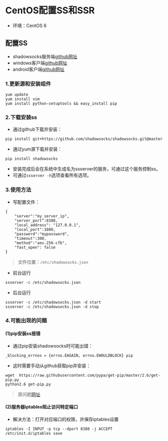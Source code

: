 # CentOS配置SS和SSR
- 环境：CentOS 6

## 配置SS
- shadowsocks服务端[github网址](https://github.com/shadowsocks/shadowsocks/tree/master)
- windows客户端[github网址](https://github.com/shadowsocks/shadowsocks-windows)
- android客户端[github网址](https://github.com/shadowsocks/shadowsocks-android)

### 1.更新源和安装组件
```
yum update
yum install vim
yum install python-setuptools && easy_install pip
```

### 2.下载安装ss
- 通过github下载并安装：

```
pip install git+https://github.com/shadowsocks/shadowsocks.git@master
```

- 通过yum源下载并安装：

```
pip install shadowsocks
```

- 安装完成后会在系统中生成名为ssserver的服务，可通过这个服务控制ss。
- 可通过`ssserver -h`选项查看所有选项。

### 3.使用方法
- 写配置文件：
```
{
    "server":"my_server_ip",
    "server_port":8388,
    "local_address": "127.0.0.1",
    "local_port":1080,
    "password":"mypassword",
    "timeout":300,
    "method":"aes-256-cfb",
    "fast_open": false
}
```

> 文件位置：`/etc/shadowsocks.json`

- 前台运行

```
ssserver -c /etc/shadowsocks.json
```

- 后台运行

```
ssserver -c /etc/shadowsocks.json -d start
ssserver -c /etc/shadowsocks.json -d stop
```

### 4.可能出现的问题
#### (1)pip安装ss报错
- 通过pip安装shadowsocks时可能出错：
 
```
_blocking_errnos = {errno.EAGAIN, errno.EWOULDBLOCK} pip
```

- 这时需要手动从github获取pip并安装：

```
wget  https://raw.githubusercontent.com/pypa/get-pip/master/2.6/get-pip.py
python2.6 get-pip.py
```

> 原问题[网址](https://blog.csdn.net/li740207611/article/details/86609917)

#### (2)服务器iptables阻止访问特定端口
- 解决方法：打开对应端口的权限，并保存iptables设置

```
iptables -I INPUT -p tcp --dport 8388 -j ACCEPT
/etc/init.d/iptables save
```
